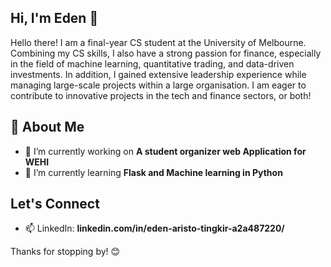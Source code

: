 ## Hi, I'm Eden 👋

Hello there! I am a final-year CS student at the University of Melbourne. Combining my CS skills, I also have a strong passion for finance, especially in the field of machine learning, quantitative trading, and data-driven investments. In addition, I gained extensive leadership experience while managing large-scale projects within a large organisation. I am eager to contribute to innovative projects in the tech and finance sectors, or both!

## 🚀 About Me
- 🔭 I’m currently working on **A student organizer web Application for WEHI**
- 🌱 I’m currently learning **Flask and Machine learning in Python**

## Let's Connect
- 📫 LinkedIn: **linkedin.com/in/eden-aristo-tingkir-a2a487220/**



Thanks for stopping by! 😊
